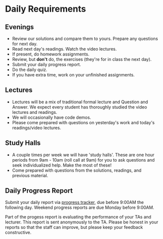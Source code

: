 # Daily Requirements

## Evenings

* Review our solutions and compare them to yours. Prepare any questions for next day.
* Read next day's readings. Watch the video lectures.
* If present, do homework assignments.
* Review, but **don't** do, the exercises
  (they're for in class the next day).
* Submit your daily progress report.
* Do the daily quiz.
* If you have extra time, work on your unfinished assignments.

## Lectures

* Lectures will be a mix of traditional formal lecture and Question
  and Answer. We expect every student has thoroughly studied the 
  video lectures and readings.
* We will occasionally have code demos.
* Please come prepared with questions on yesterday's work and today's
  readings/video lectures.

## Study Halls

* A couple times per week we will have 'study halls'. These are one
  hour periods from 9am - 10am (roll call at 9am) for you to ask
  questions and seek individualized help. Make the most of these!
* Come prepared with questions from the solutions, readings,
  and previous material.

## Daily Progress Report

Submit your daily report via [progress tracker][progress-tracker], due
before 9:00AM the following day. Weekend progress reports are due 
Monday before 9:00AM.

Part of the progess report is evaluating the performance of your TAs
and lecturer. This report is sent anonymously to the TA. Please be honest
in your reports so that the staff can improve, but please keep your
feedback constructive.

[progress-tracker]: http://progress.appacademy.io
